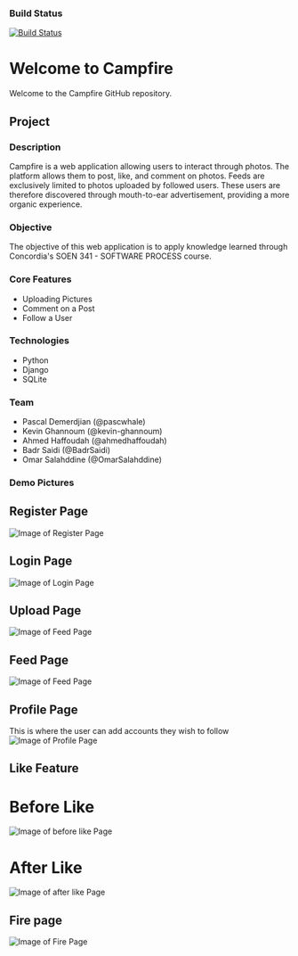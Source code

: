 ### Build Status
[![Build Status](https://travis-ci.com/kevin-ghannoum/Campfire.svg?branch=travis)](https://travis-ci.com/kevin-ghannoum/Campfire)

# Welcome to Campfire

Welcome to the Campfire GitHub repository. 


## Project
### Description
Campfire is a web application allowing users to interact through photos. The platform allows them to post, like, and comment on photos. Feeds are exclusively limited to photos uploaded by followed users. These users are therefore discovered through mouth-to-ear advertisement, providing a more organic experience.
### Objective
The objective of this web application is to apply knowledge learned through Concordia's SOEN 341 - SOFTWARE PROCESS course.
### Core Features
* Uploading Pictures
* Comment on a Post
* Follow a User
### Technologies
* Python
* Django
* SQLite
### Team
* Pascal Demerdjian (@pascwhale)
* Kevin Ghannoum (@kevin-ghannoum)
* Ahmed Haffoudah (@ahmedhaffoudah)
* Badr Saidi (@BadrSaidi)
* Omar Salahddine (@OmarSalahddine)

### Demo Pictures 
## Register Page
![Image of Register Page](https://github.com/kevin-ghannoum/Campfire/tree/master/media/demo/register.png)
## Login Page
![Image of Login Page](https://github.com/kevin-ghannoum/Campfire/tree/master/media/demo/login.png)
## Upload Page
![Image of Feed Page](https://github.com/kevin-ghannoum/Campfire/tree/master/media/demo/upload.png)
## Feed Page
![Image of Feed Page](https://github.com/kevin-ghannoum/Campfire/tree/master/media/demo/feed.png)
## Profile Page
This is where the user can add accounts they wish to follow
![Image of Profile Page](https://github.com/kevin-ghannoum/Campfire/tree/master/media/demo/profile.png)
## Like Feature
# Before Like 
![Image of before like Page](https://github.com/kevin-ghannoum/Campfire/tree/master/media/demo/like_before.png)
# After Like 
![Image of after like Page](https://github.com/kevin-ghannoum/Campfire/tree/master/media/demo/like_after.png)
## Fire page
![Image of Fire Page](https://github.com/kevin-ghannoum/Campfire/tree/master/media/demo/fire.png)







